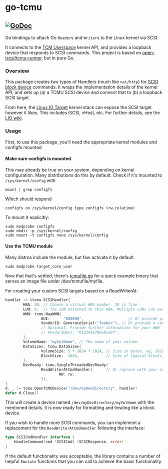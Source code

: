 # go-tcmu
[![GoDoc](https://godoc.org/github.com/coreos/go-tcmu?status.svg)](https://godoc.org/github.com/coreos/go-tcmu)
---

Go bindings to attach Go `Reader`s and `Writer`s to the Linux kernel via SCSI.

It connects to the [TCM Userspace](https://www.kernel.org/doc/Documentation/target/tcmu-design.txt) kernel API, and provides a loopback device that responds to SCSI commands. This project is based on [open-iscsi/tcmu-runner](https://github.com/open-iscsi/tcmu-runner), but in pure Go.

### Overview

This package creates two types of Handlers (much like `net/http`) for [SCSI block device](https://en.wikipedia.org/wiki/SCSI_command) commands. It wraps the implementation details of the kernel API, and sets up (a) a TCMU SCSI device and connect that to (b) a loopback SCSI target. 

From here, the [Linux IO Target](http://linux-iscsi.org/wiki/Main_Page) kernel stack can expose the SCSI target however it likes. This includes iSCSI, vHost, etc. For further details, see the [LIO wiki](http://linux-iscsi.org/wiki/Main_Page).

### Usage
First, to use this package, you'll need the appropriate kernel modules and configfs mounted

#### Make sure configfs is mounted 

This may already be true on your system, depending on kernel configuration. Many distributions do this by default. Check if it's mounted to `/sys/kernel/config` with

```
mount | grep configfs
```

Which should respond
```
configfs on /sys/kernel/config type configfs (rw,relatime)
```

To mount it explicitly:
```
sudo modprobe configfs
sudo mkdir -p /sys/kernel/config
sudo mount -t configfs none /sys/kernel/config
```

#### Use the TCMU module

Many distros include the module, but few activate it by default.

```
sudo modprobe target_core_user
```


Now that that's settled, there's [tcmufile.go](cmd/tcmufile/tcmufile.go) for a quick example binary that serves an image file under /dev/tcmufile/myfile. 

For creating your custom SCSI targets based on a ReadWriterAt:

```go
handler := &tcmu.SCSIHandler{
        HBA: 30, // Choose a virtual HBA number. 30 is fine.
        LUN: 0,  // The LUN attached to this HBA. Multiple LUNs can work on the same HBA, this differentiates them.
        WWN: tcmu.NaaWWN{
                OUI:      "000000",                    // Or provide your OUI
                VendorID: GenerateSerial("foobar"), // Or provide a vendor id/serial number
                // Optional: Provide further information for your WWN
                // VendorIDExt: "0123456789abcdef", 
        },
        VolumeName: "myVolName", // The name of your volume.
        DataSizes: tcmu.DataSizes{
                VolumeSize: 5 * 1024 * 1024, // Size in bytes, eg, 5GiB
                BlockSize:  1024,            // Size of logical blocks, eg, 1K
        },
        DevReady: tcmu.SingleThreadedDevReady(
                ReadWriterAtCmdHandler{      // Or replace with your own handler
                        RW: rw,
                }),
}
d, _ := tcmu.OpenTCMUDevice("/dev/myDevDirectory", handler)
defer d.Close()
```
This will create a device named `/dev/myDevDirectory/myVolName` with the mentioned details. It is now ready for formatting and treating like a block device.

If you wish to handle more SCSI commands, you can implement a replacement for the `ReadWriterAtCmdHandler` following the interface:

```go
type SCSICmdHandler interface {
	HandleCommand(cmd *SCSICmd) (SCSIResponse, error)
}
```

If the default functionality was acceptable, the library contains a number of helpful `Emulate` functions that you can call to achieve the basic functionality.
